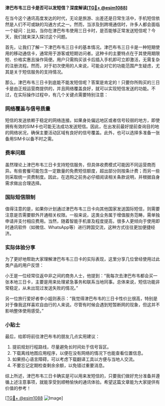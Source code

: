 **津巴布韦三日卡是否可以发短信？深度解读[[TG💪+ @esim1088](https://t.me/s/esim1088)]**

在当今这个通讯高度发达的时代，无论是旅游、出差还是日常生活中，手机短信依然是人们不可或缺的沟通方式之一。然而，当涉及到跨境通信时，许多人都会面临一个疑问：比如，当你在津巴布韦使用三日卡时，是否能够正常发送短信呢？今天，我们就来深入探讨这个问题。

首先，让我们了解一下津巴布韦三日卡的基本情况。津巴布韦三日卡是一种短期使用的移动通信卡，通常用于游客或短期访问者。这种卡的主要特点在于其使用期限短、价格实惠且操作简便。用户只需购买该卡后插入手机即可立即激活，无需复杂的注册流程。然而，对于初次使用的人来说，可能会对它的功能范围产生疑虑，尤其是关于短信服务的支持情况。

那么，津巴布韦三日卡到底能不能发短信呢？答案是肯定的！只要你所购买的三日卡是由正规运营商提供的，并且网络覆盖良好，就可以实现短信发送的功能。不过，在实际操作过程中，有几个关键点需要特别注意：

### 网络覆盖与信号质量

短信的发送依赖于稳定的网络连接。如果身处偏远地区或者信号较弱的地方，即使拥有有效的SIM卡也可能无法成功发送短信。因此，在出发前最好提前查询目的地的网络状况，确保主要活动区域有良好的信号覆盖。此外，也可以选择多准备一张备用SIM卡以备不时之需。

### 费率问题

虽然理论上津巴布韦三日卡支持短信服务，但具体收费模式可能因不同运营商而异。有些套餐可能包含一定数量的免费短信额度，超出部分则按条计费；而另一些则采取统一资费制度。因此，在选购之前务必仔细阅读相关条款说明，并根据自身需求做出合理选择。

### 国际短信限制

值得注意的是，如果你计划通过津巴布韦三日卡向其他国家发送国际短信，则需要注意是否需要额外开通相关权限。一般来说，这类业务属于增值服务范畴，需单独申请并支付相应费用。当然，随着智能手机普及程度提高，很多人更倾向于使用即时通讯软件（如微信、WhatsApp等）进行跨国交流，这种方式往往更加便捷经济。

### 实际体验分享

为了更好地帮助大家理解津巴布韦三日卡的实际表现，这里分享几位曾经使用过此类产品的用户反馈：

小王是一位经常往返中非之间的商务人士，他提到：“我每次去津巴布韦都会买一张本地三日卡，主要是用来处理紧急事务和联系当地同事。总体来说，短信功能非常稳定，从未出现过发送失败的情况。”

另一位旅行爱好者李小姐则表示：“我觉得津巴布韦的三日卡性价比很高，特别是对于像我这样喜欢自由行的人来说。尽管有时候会遇到短暂断网的现象，但这并不影响整体使用感受。”

### 小贴士

最后，给即将前往津巴布韦的朋友几点实用建议：

1. 提前规划行程路线，尽量避免长时间处于信号盲区。
2. 下载离线地图应用程序，以便在没有网络的情况下也能查看位置信息。
3. 如果担心语言障碍，可以考虑下载翻译工具以方便与当地人交流。
4. 不要忘记定期检查剩余余额，以免错过重要消息。

综上所述，津巴布韦三日卡确实是可以用来发短信的，只要我们做好充分准备并遵循上述注意事项，就能享受到顺畅愉快的通讯体验。希望这篇文章能为大家提供有价值的参考！

[[TG💪+ @esim1088](https://t.me/s/esim1088) ![Image](https://i.postimg.cc/4NQfJmqS/Snipaste-2025-05-13-00-14-12.png)]